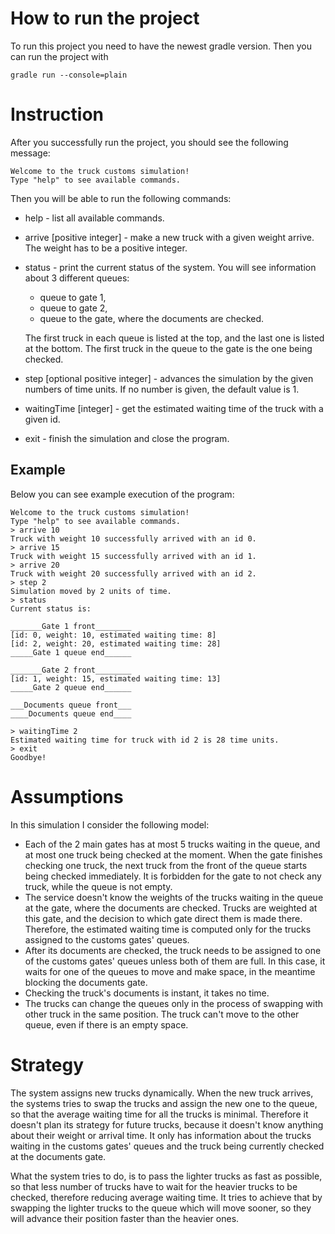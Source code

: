 # How to run the project
To run this project you need to have the newest gradle version. Then you can run the project with
```
gradle run --console=plain
```

# Instruction
After you successfully run the project, you should see the following message:
```
Welcome to the truck customs simulation!
Type "help" to see available commands.
```
Then you will be able to run the following commands:
* help - list all available commands.
* arrive [positive integer] - make a new truck with a given weight arrive. The weight has to be a positive integer.
* status - print the current status of the system. You will see information about 3 different queues:
  * queue to gate 1,
  * queue to gate 2,
  * queue to the gate, where the documents are checked.
  
  The first truck in each queue is listed at the top, and the last one is listed at the bottom. The first truck in the queue to the gate is the one being checked.
* step [optional positive integer] - advances the simulation by the given numbers of time units. If no number is given, the default value is 1.
* waitingTime [integer] - get the estimated waiting time of the truck with a given id.
* exit - finish the simulation and close the program.

## Example
Below you can see example execution of the program:
```
Welcome to the truck customs simulation!
Type "help" to see available commands.
> arrive 10
Truck with weight 10 successfully arrived with an id 0.
> arrive 15
Truck with weight 15 successfully arrived with an id 1.
> arrive 20
Truck with weight 20 successfully arrived with an id 2.
> step 2
Simulation moved by 2 units of time.
> status
Current status is:

_______Gate 1 front________
[id: 0, weight: 10, estimated waiting time: 8]
[id: 2, weight: 20, estimated waiting time: 28]
_____Gate 1 queue end______

_______Gate 2 front________
[id: 1, weight: 15, estimated waiting time: 13]
_____Gate 2 queue end______

___Documents queue front___
____Documents queue end____

> waitingTime 2
Estimated waiting time for truck with id 2 is 28 time units.
> exit
Goodbye!
```

# Assumptions
In this simulation I consider the following model:
* Each of the 2 main gates has at most 5 trucks waiting in the queue, and at most one truck being checked at the moment.
When the gate finishes checking one truck, the next truck from the front of the queue starts being checked immediately.
It is forbidden for the gate to not check any truck, while the queue is not empty.
* The service doesn't know the weights of the trucks waiting in the queue at the gate, where the documents are checked.
Trucks are weighted at this gate, and the decision to which gate direct them is made there.
Therefore, the estimated waiting time is computed only for the trucks assigned to the customs gates' queues.
* After its documents are checked, the truck needs to be assigned to one of the customs gates' queues unless both of them are full.
In this case, it waits for one of the queues to move and make space, in the meantime blocking the documents gate.
* Checking the truck's documents is instant, it takes no time.
* The trucks can change the queues only in the process of swapping with other truck in the same position. 
The truck can't move to the other queue, even if there is an empty space.

# Strategy
The system assigns new trucks dynamically. 
When the new truck arrives, the systems tries to swap the trucks and assign the new one to the queue, so that the average waiting time for all the trucks is minimal.
Therefore it doesn't plan its strategy for future trucks, because it doesn't know anything about their weight or arrival time.
It only has information about the trucks waiting in the customs gates' queues and the truck being currently checked at the documents gate.

What the system tries to do, is to pass the lighter trucks as fast as possible, so that less number of trucks have to wait for the heavier trucks to be checked, therefore reducing average waiting time.
It tries to achieve that by swapping the lighter trucks to the queue which will move sooner, so they will advance their position faster than the heavier ones.
